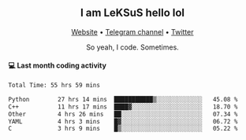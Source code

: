 <h2 align="center">I am LeKSuS hello lol</h2>
<div align="center">
  <a href="https://leksus.net">Website</a> •
  <a href="https://t.me/leksus_was_here">Telegram channel</a> •
  <a href="https://twitter.com/___LeKSuS___">Twitter</a>
</div>
<p align="center">So yeah, I code. Sometimes.</p>

#### :computer: Last month coding activity
<!--START_SECTION:waka-->

```txt
Total Time: 55 hrs 59 mins

Python        27 hrs 14 mins  ███████████▒░░░░░░░░░░░░░   45.08 %
C++           11 hrs 17 mins  ████▓░░░░░░░░░░░░░░░░░░░░   18.70 %
Other         4 hrs 26 mins   ██░░░░░░░░░░░░░░░░░░░░░░░   07.34 %
YAML          4 hrs 3 mins    █▓░░░░░░░░░░░░░░░░░░░░░░░   06.72 %
C             3 hrs 9 mins    █▒░░░░░░░░░░░░░░░░░░░░░░░   05.22 %
```

<!--END_SECTION:waka-->

<!-- flag{4_l0t_0f_1nter35t1ng_th1ng5_4r3_1n_publ1c_d0m41n} -->
